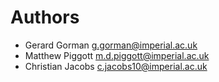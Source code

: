# Authors

* Gerard Gorman <g.gorman@imperial.ac.uk>
* Matthew Piggott <m.d.piggott@imperial.ac.uk>
* Christian Jacobs <c.jacobs10@imperial.ac.uk>

